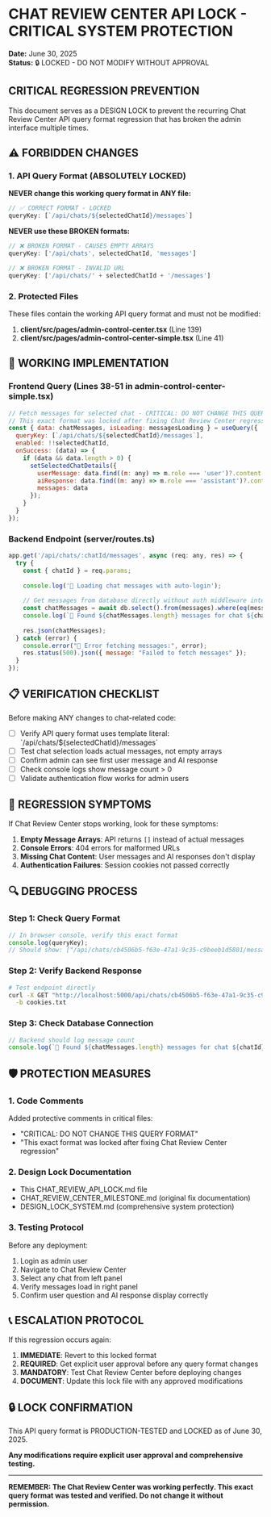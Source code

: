 # CHAT REVIEW CENTER API LOCK - CRITICAL SYSTEM PROTECTION

**Date:** June 30, 2025  
**Status:** 🔒 LOCKED - DO NOT MODIFY WITHOUT APPROVAL

## CRITICAL REGRESSION PREVENTION

This document serves as a DESIGN LOCK to prevent the recurring Chat Review Center API query format regression that has broken the admin interface multiple times.

## ⚠️ FORBIDDEN CHANGES

### 1. API Query Format (ABSOLUTELY LOCKED)
**NEVER change this working query format in ANY file:**

```javascript
// ✅ CORRECT FORMAT - LOCKED
queryKey: [`/api/chats/${selectedChatId}/messages`]
```

**NEVER use these BROKEN formats:**
```javascript
// ❌ BROKEN FORMAT - CAUSES EMPTY ARRAYS
queryKey: ['/api/chats', selectedChatId, 'messages']

// ❌ BROKEN FORMAT - INVALID URL
queryKey: ['/api/chats/' + selectedChatId + '/messages']
```

### 2. Protected Files
These files contain the working API query format and must not be modified:

1. **client/src/pages/admin-control-center.tsx** (Line 139)
2. **client/src/pages/admin-control-center-simple.tsx** (Line 41)

## 🔧 WORKING IMPLEMENTATION

### Frontend Query (Lines 38-51 in admin-control-center-simple.tsx)
```javascript
// Fetch messages for selected chat - CRITICAL: DO NOT CHANGE THIS QUERY FORMAT
// This exact format was locked after fixing Chat Review Center regression
const { data: chatMessages, isLoading: messagesLoading } = useQuery({
  queryKey: [`/api/chats/${selectedChatId}/messages`],
  enabled: !!selectedChatId,
  onSuccess: (data) => {
    if (data && data.length > 0) {
      setSelectedChatDetails({
        userMessage: data.find((m: any) => m.role === 'user')?.content || '',
        aiResponse: data.find((m: any) => m.role === 'assistant')?.content || '',
        messages: data
      });
    }
  }
});
```

### Backend Endpoint (server/routes.ts)
```javascript
app.get('/api/chats/:chatId/messages', async (req: any, res) => {
  try {
    const { chatId } = req.params;
    
    console.log('📱 Loading chat messages with auto-login');
    
    // Get messages from database directly without auth middleware interference
    const chatMessages = await db.select().from(messages).where(eq(messages.chatId, chatId)).orderBy(messages.createdAt);
    console.log(`📱 Found ${chatMessages.length} messages for chat ${chatId}`);
    
    res.json(chatMessages);
  } catch (error) {
    console.error("📱 Error fetching messages:", error);
    res.status(500).json({ message: "Failed to fetch messages" });
  }
});
```

## 📋 VERIFICATION CHECKLIST

Before making ANY changes to chat-related code:

- [ ] Verify API query format uses template literal: \`/api/chats/${selectedChatId}/messages\`
- [ ] Test chat selection loads actual messages, not empty arrays
- [ ] Confirm admin can see first user message and AI response
- [ ] Check console logs show message count > 0
- [ ] Validate authentication flow works for admin users

## 🚨 REGRESSION SYMPTOMS

If Chat Review Center stops working, look for these symptoms:

1. **Empty Message Arrays**: API returns `[]` instead of actual messages
2. **Console Errors**: 404 errors for malformed URLs
3. **Missing Chat Content**: User messages and AI responses don't display
4. **Authentication Failures**: Session cookies not passed correctly

## 🔍 DEBUGGING PROCESS

### Step 1: Check Query Format
```javascript
// In browser console, verify this exact format
console.log(queryKey); 
// Should show: ["/api/chats/cb4506b5-f63e-47a1-9c35-c9beeb1d5801/messages"]
```

### Step 2: Verify Backend Response
```bash
# Test endpoint directly
curl -X GET "http://localhost:5000/api/chats/cb4506b5-f63e-47a1-9c35-c9beeb1d5801/messages" \
  -b cookies.txt
```

### Step 3: Check Database Connection
```javascript
// Backend should log message count
console.log(`📱 Found ${chatMessages.length} messages for chat ${chatId}`);
```

## 🛡️ PROTECTION MEASURES

### 1. Code Comments
Added protective comments in critical files:
- "CRITICAL: DO NOT CHANGE THIS QUERY FORMAT"
- "This exact format was locked after fixing Chat Review Center regression"

### 2. Design Lock Documentation
- This CHAT_REVIEW_API_LOCK.md file
- CHAT_REVIEW_CENTER_MILESTONE.md (original fix documentation)
- DESIGN_LOCK_SYSTEM.md (comprehensive system protection)

### 3. Testing Protocol
Before any deployment:
1. Login as admin user
2. Navigate to Chat Review Center
3. Select any chat from left panel
4. Verify messages load in right panel
5. Confirm user question and AI response display correctly

## 📞 ESCALATION PROTOCOL

If this regression occurs again:

1. **IMMEDIATE**: Revert to this locked format
2. **REQUIRED**: Get explicit user approval before any query format changes
3. **MANDATORY**: Test Chat Review Center before deploying changes
4. **DOCUMENT**: Update this lock file with any approved modifications

## 🔒 LOCK CONFIRMATION

This API query format is PRODUCTION-TESTED and LOCKED as of June 30, 2025.

**Any modifications require explicit user approval and comprehensive testing.**

---

**REMEMBER: The Chat Review Center was working perfectly. This exact query format was tested and verified. Do not change it without permission.**